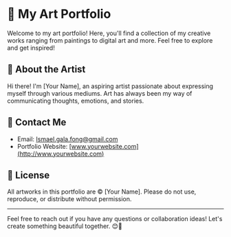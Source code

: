 # 🎨 My Art Portfolio

Welcome to my art portfolio! Here, you'll find a collection of my creative works ranging from paintings to digital art and more. Feel free to explore and get inspired! 

## 🎨 About the Artist

Hi there! I'm [Your Name], an aspiring artist passionate about expressing myself through various mediums. Art has always been my way of communicating thoughts, emotions, and stories.

## 🌟 Contact Me

- Email: [Ismael.gala.fong@gmail.com](mailto:Ismael.gala.fong@gmail.com)
- Portfolio Website: [www.yourwebsite.com](http://www.yourwebsite.com)


## 📝 License

All artworks in this portfolio are © [Your Name]. Please do not use, reproduce, or distribute without permission.

---

Feel free to reach out if you have any questions or collaboration ideas! Let's create something beautiful together. 😊🎨
